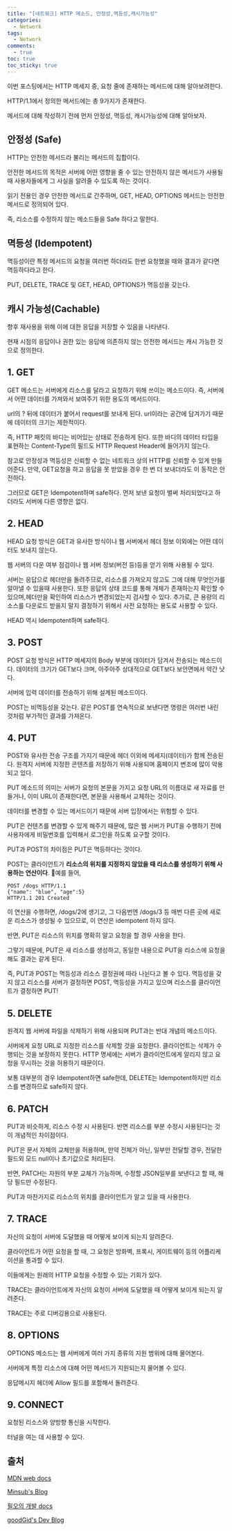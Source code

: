 ```yaml
---
title: "[네트워크] HTTP 메소드, 안정성,멱등성,캐시가능성"
categories:
  - Network
tags:
  - Network
comments:
  - true
toc: true
toc_sticky: true
---
```

이번 포스팅에서는 HTTP 메세지 중, 요청 줄에 존재하는 메서드에 대해 알아보려한다.

HTTP/1.1에서 정의한 메서드에는 총 9가지가 존재한다. 

메서드에 대해 작성하기 전에 먼저 안정성, 멱등성, 캐시가능성에 대해 알아보자.

## 안정성 (Safe)
HTTP는 안전한 메서드라 불리는 메서드의 집합이다. 

안전한 메서드의 목적은 서버에 어떤 영향을 줄 수 있는 안전하지 않은 메서드가 사용될 때 사용자들에게 그 사실을 알려줄 수 있도록 하는 것이다.

읽기 전용인 경우 안전한 메서드로 간주하며, GET, HEAD, OPTIONS 메서드는 안전한 메서드로 정의되어 있다.

즉, 리소스를 수정하지 않는 메소드들을 Safe 하다고 말한다.

## 멱등성 (Idempotent)
멱등성이란 특정 메서드의 요청을 여러번 하더라도 한번 요청했을 때와 결과가 같다면 멱등하다라고 한다.

PUT, DELETE, TRACE 및 GET, HEAD, OPTIONS가 멱등성을 갖는다.

## 캐시 가능성(Cachable)
향후 재사용을 위해 이에 대한 응답을 저장할 수 있음을 나타낸다.

현재 시점의 응답이나 권한 있는 응답에 의존하지 않는 안전한 메서드는 캐시 가능한 것으로 정의한다.

## 1. GET
GET 메소드는 서버에게 리소스를 달라고 요청하기 위해 쓰이는 메소드이다. 즉, 서버에서 어떤 데이터를 가져와서 보여주기 위한 용도의 메서드이다.

url의 ? 뒤에 데이터가 붙어서 request를 보내게 된다. url이라는 공간에 담겨가기 때문에 데이터의 크기는 제한적이다.

즉, HTTP 패킷의 바디는 비어있는 상태로 전송하게 된다. 또한 바디의 데이터 타입을 표현하는 Content-Type의 필드도 HTTP Request Header에 들어가지 않는다.

참고로 안정성과 멱등성은 신뢰할 수 없는 네트워크 상의 HTTP를 신뢰할 수 있게 만들어준다. 만약, GET요청을 하고 응답을 못 받았을 경우 한 번 더 보내더라도 이 동작은 안전하다. 

그러므로 GET은 Idempotent하며 safe하다. 먼저 보낸 요청이 벌써 처리되었다고 하더라도 서버에 다른 영향은 없다.

## 2. HEAD
HEAD 요청 방식은 GET과 유사한 방식이나 웹 서버에서 헤더 정보 이외에는 어떤 데이터도 보내지 않는다.

웹 서버의 다운 여부 점검이나 웹 서버 정보(버전 등)등을 얻기 위해 사용될 수 있다.

서버는 응답으로 헤더만을 돌려주므로, 리소스를 가져오지 않고도 그에 대해 무엇인가를 알아낼 수 있을때 사용한다. 또한 응답의 상태 코드를 통해 개체가 존재하는지 확인할 수 있으며,헤더만을 확인하여 리소스가 변경되었는지 검사할 수 있다. 추가로, 큰 용량의 리소스를 다운로드 받을지 말지 결정하기 위해서 사전 요청하는 용도로 사용할 수 있다.

HEAD 역시 Idempotent하며 safe하다.

## 3. POST
POST 요청 방식은 HTTP 메세지의 Body 부분에 데이터가 담겨서 전송되는 메소드이다. 데이터의 크기가 GET보다 크며, 아주아주 상대적으로 GET보다 보안면에서 약간 낫다.

서버에 입력 데이터를 전송하기 위해 설계된 메소드이다.

POST는 비멱등성을 갖는다. 같은 POST를 연속적으로 보낸다면 명령은 여러번 내린 것처럼 부가적인 결과를 가져온다.


## 4. PUT
POST와 유사한 전송 구조를 가지기 때문에 헤더 이외에 메세지(데이터)가 함께 전송된다. 원격지 서버에 지정한 콘텐츠를 저장하기 위해 사용되며 홈페이지 변조에 많이 악용되고 있다.

PUT 메소드의 의미는 서버가 요청의 본문을 가지고 요청 URL의 이름대로 새 자료를 만들거나, 이미 URL이 존재한다면, 본문을 사용해서 교체하는 것이다.

데이터를 변경할 수 있는 메서드이기 때문에 서버 입장에서는 위험할 수 있다.

PUT은 컨텐츠를 변경할 수 있게 해주기 때문에, 많은 웹 서버가 PUT을 수행하기 전에 사용자에게 비밀번호를 입력해서 로그인을 하도록 요구할 것이다.

PUT과 POST의 차이점은 PUT은 멱등하다는 것이다.

POST는 클라이언트가 __리소스의 위치를 지정하지 않았을 때 리소스를 생성하기 위해 사용하는 연산이다__. 예를 들어,

```
POST /dogs HTTP/1.1
{"name": "blue", "age":5}
HTTP/1.1 201 Created
```

이 연산을 수행하면, /dogs/2에 생기고, 그 다음번엔 /dogs/3 등 매번 다른 곳에 새로운 리소스가 생성될 수 있으므로, 이 연산은 idempotent 하지 않다.

반면, PUT은 리소스의 위치를 명확히 알고 요청을 할 경우 사용을 한다.

그렇기 때문에, PUT은 새 리소스를 생성하고, 동일한 내용으로 PUT을 리소스에 요청을 해도 결과는 같게 된다.

즉, PUT과 POST는 멱등성과 리소스 결정권에 따라 나뉜다고 볼 수 있다. 멱등성을 갖지 않고 리소스를 서버가 결정하면 POST, 멱등성을 가지고 있으며 리소스를 클라이언트가 결정하면 PUT!

## 5. DELETE
원격지 웹 서버에 파일을 삭제하기 위해 사용되며 PUT과는 반대 개념의 메소드이다.

서버에게 요청 URL로 지정한 리소스를 삭제할 것을 요청한다. 클라이언트는 삭제가 수행되는 것을 보장하지 못한다. HTTP 명세에는 서버가 클라이언트에게 알리지 않고 요청을 무시하는 것을 허용하기 때문이다.

보통 대부분의 경우 Idempotent하면 safe한데, DELETE는 Idempotent하지만 리소스를 변경하므로 safe하지 않다.

## 6. PATCH
PUT과 비슷하게, 리소스 수정 시 사용된다. 반면 리소스를 부분 수정시 사용된다는 것이 개념적인 차이점이다.

PUT은 문서 자체의 교체만을 허용하며, 만약 전체가 아닌, 일부만 전달할 경우, 전달한 필드외 모드 null이나 초기값으로 처리된다.

반면, PATCH는 자원의 부분 교체가 가능하며, 수정할 JSON일부를 보낸다고 할 때, 해당 필드만 수정된다.

PUT과 마찬가지로 리소스의 위치를 클라이언트가 알고 있을 때 사용한다.

## 7. TRACE
자신의 요청이 서버에 도달했을 때 어떻게 보이게 되는지 알려준다.

클라이언트가 어떤 요청을 할 때, 그 요청은 방화벽, 프록시, 게이트웨이 등의 어플리케이션을 통과할 수 있다.

이들에게는 원래의 HTTP 요청을 수정할 수 있는 기회가 있다.

TRACE는 클라이언트에게 자신의 요청이 서버에 도달했을 때 어떻게 보이게 되는지 알려준다.

TRACE는 주로 디버깅용으로 사용된다.

## 8. OPTIONS
OPTIONS 메소드는 웹 서버에게 여러 가지 종류의 지원 범위에 대해 물어본다.

서버에게 특정 리소스에 대해 어떤 메서드가 지원되는지 물어볼 수 있다.

응답메시지 헤더에 Allow 필드를 포함해서 돌려준다.

## 9. CONNECT
요청된 리소스와 양방향 통신을 시작한다.

터널을 여는 데 사용할 수 있다.

## 출처
[MDN web docs](https://developer.mozilla.org/ko/docs/Web/HTTP/Methods)

[Minsub's Blog](https://gyrfalcon.tistory.com/entry/HTTP-%EC%9D%91%EB%8B%B5-%EC%BD%94%EB%93%9C-%EC%A2%85%EB%A5%98-HTTP-%EB%A9%94%EC%86%8C%EB%93%9C-%EC%A2%85%EB%A5%98)

[필오의 개발 docs](https://feel5ny.github.io/2019/08/16/HTTP_003_02/)

[goodGid's Dev Blog](https://goodgid.github.io/HTTP-Method-Post-vs-Put-vs-Patch/)
